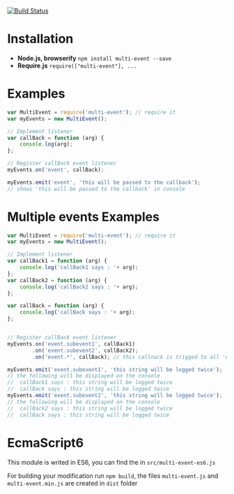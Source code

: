 [![Build Status](https://travis-ci.org/yousfiSaad/multi-event.svg?branch=master)](https://travis-ci.org/yousfiSaad/multi-event)

# Installation
- **Node.js, browserify** `npm install multi-event --save`
- **Require.js** `require(["multi-event"], ...`

# Examples

```javascript
var MultiEvent = require('multi-event'); // require it
var myEvents = new MultiEvent();

// Implement listener
var callBack = function (arg) {
    console.log(arg);
};

// Register callBack event listener
myEvents.on('event', callBack);

myEvents.emit('event', 'this will be passed to the callback');
// shows 'this will be passed to the callback' in console
```

# Multiple events Examples

```javascript
var MultiEvent = require('multi-event'); // require it
var myEvents = new MultiEvent();

// Implement listener
var callBack1 = function (arg) {
    console.log('callBack1 says : '+ arg);
};
var callBack2 = function (arg) {
    console.log('callBack2 says : '+ arg);
};

var callBack = function (arg) {
    console.log('callBack says : '+ arg);
};


// Register callBack event listener
myEvents.on('event.subevent1', callBack1)
        .on('event.subevent2', callBack2);
        .on('event.*', callBack); // this callnack is trigged to all 'event' sub-events

myEvents.emit('event.subevent1', 'this string will be logged twice');
// the following will be displayed on the console
//  callBack1 says : this string will be logged twice
//  callBack says : this string will be logged twice
myEvents.emit('event.subevent2', 'this string will be logged twice');
// the following will be displayed on the console
//  callBack2 says : this string will be logged twice
//  callBack says : this string will be logged twice
```

# EcmaScript6
This module is writed in ES6, you can find the in `src/multi-event-es6.js`

For building your modification run `npm build`, the files `multi-event.js` and `multi-event.min.js` are created in `dist` folder
